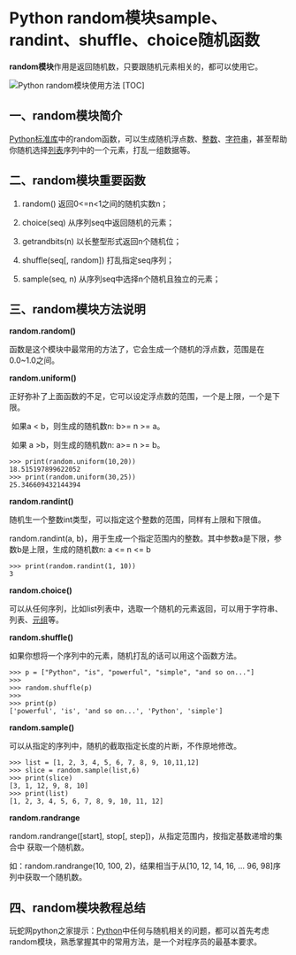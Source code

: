 # Python random模块sample、randint、shuffle、choice随机函数

**random模块**作用是返回随机数，只要跟随机元素相关的，都可以使用它。

![Python random模块使用方法](http://www.iplaypy.com/uploads/allimg/160127/2-16012G62642162.jpg)
[TOC]
## 一、random模块简介

[Python标准库](http://www.iplaypy.com/module/)中的random函数，可以生成随机浮点数、[整数](http://www.iplaypy.com/jichu/int.html)、[字符串](http://www.iplaypy.com/jichu/str.html)，甚至帮助你随机选择[列表](http://www.iplaypy.com/jichu/list.html)序列中的一个元素，打乱一组数据等。

## 二、random模块重要函数

1. random() 返回0<=n<1之间的随机实数n；

2. choice(seq) 从序列seq中返回随机的元素；
3. getrandbits(n) 以长整型形式返回n个随机位；
4. shuffle(seq[, random]) 打乱指定seq序列；
5. sample(seq, n) 从序列seq中选择n个随机且独立的元素；

## 三、random模块方法说明

**random.random()**

函数是这个模块中最常用的方法了，它会生成一个随机的浮点数，范围是在0.0~1.0之间。

**random.uniform()**

正好弥补了上面函数的不足，它可以设定浮点数的范围，一个是上限，一个是下限。

​	如果a < b，则生成的随机数n: b>= n >= a。

​	如果 a >b，则生成的随机数n: a>= n >= b。

```
>>> print(random.uniform(10,20))
18.515197899622052
>>> print(random.uniform(30,25))
25.346609432144394
```

**random.randint()**

随机生一个整数int类型，可以指定这个整数的范围，同样有上限和下限值。

random.randint(a, b)，用于生成一个指定范围内的整数。其中参数a是下限，参数b是上限，生成的随机数n: a <= n <= b

```
>>> print(random.randint(1, 10))
3

```

**random.choice()**

可以从任何序列，比如list列表中，选取一个随机的元素返回，可以用于字符串、列表、[元组](http://www.iplaypy.com/jichu/tuple.html)等。

**random.shuffle()**

如果你想将一个序列中的元素，随机打乱的话可以用这个函数方法。

```
>>> p = ["Python", "is", "powerful", "simple", "and so on..."]
>>>
>>> random.shuffle(p)
>>>
>>> print(p)
['powerful', 'is', 'and so on...', 'Python', 'simple']

```

**random.sample()**

可以从指定的序列中，随机的截取指定长度的片断，不作原地修改。

```
>>> list = [1, 2, 3, 4, 5, 6, 7, 8, 9, 10,11,12]
>>> slice = random.sample(list,6)
>>> print(slice)
[3, 1, 12, 9, 8, 10]
>>> print(list)
[1, 2, 3, 4, 5, 6, 7, 8, 9, 10, 11, 12]
```

**random.randrange**

random.randrange([start], stop[, step])，从指定范围内，按指定基数递增的集合中 获取一个随机数。

如：random.randrange(10, 100, 2)，结果相当于从[10, 12, 14, 16, ... 96, 98]序列中获取一个随机数。

## 四、random模块教程总结

玩蛇网python之家提示：[Python](http://www.iplaypy.com/)中任何与随机相关的问题，都可以首先考虑random模块，熟悉掌握其中的常用方法，是一个对程序员的最基本要求。